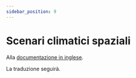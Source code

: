 ```yaml
---
sidebar_position: 9
---
```


# Scenari climatici spaziali

Alla [documentazione in inglese](https://opendatadocs.meteoswiss.ch/c-climate-data/c9-spatial-climate-scenarios).

La traduzione seguirà.
